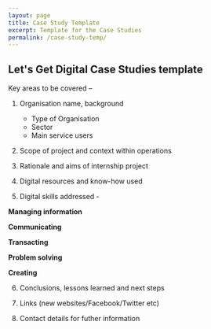```yaml
---
layout: page
title: Case Study Template
excerpt: Template for the Case Studies
permalink: /case-study-temp/
---
```


## Let's Get Digital Case Studies template 

Key areas to be covered –  

1. Organisation name, background  

    * Type of Organisation
    * Sector
    * Main service users
    
2. Scope of project and context within operations

3. Rationale and aims of internship project

4. Digital resources and know-how used

5. Digital skills addressed -

**Managing information**

**Communicating**

**Transacting**

**Problem solving**

**Creating**

6. Conclusions, lessons learned and next steps 

7. Links (new websites/Facebook/Twitter etc)

8. Contact details for futher information



